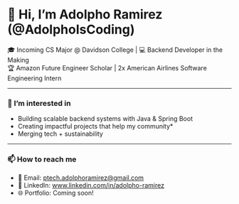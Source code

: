 # 👋 Hi, I’m Adolpho Ramirez (@AdolphoIsCoding)

🎓 Incoming CS Major @ Davidson College | 💻 Backend Developer in the Making  
🏆 Amazon Future Engineer Scholar | 2x American Airlines Software Engineering Intern 

---

### 👀 I’m interested in
- Building scalable backend systems with Java & Spring Boot   
- Creating impactful projects that help my community* 
- Merging tech + sustainability

---

### 📫 How to reach me
- 📧 Email: ptech.adolphoramirez@gmail.com  
- 💼 LinkedIn: www.linkedin.com/in/adolpho-ramirez
- 🌐 Portfolio: Coming soon!
